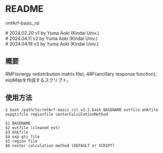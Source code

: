 # README

rmfArf-basic_rsl

\# 2024.02.20 v1 by Yuma Aoki (Kindai Univ.)  
\# 2024.04.11 v2 by Yuma Aoki (Kindai Univ.)  
\# 2024.04.19 v3 by Yuma Aoki (Kindai Univ.)  

## 概要

RMF(energy redistribution matrix file), ARF(ancillary response function), expMapを作成するスクリプト。


## 使用方法

    $ bash /path/to/rmfArf-basic_rsl_v2.1.bash BASENAME evtfile ehkfile expgtifile regionfile centerCalculationMethod

    $1 BASENAME
    $2 evtfile (cleaned evt)
    $3 ehkfile
    $4 exp gti file
    $5 region file
    $6 center calculation method (DEFAULT or SCRIPT)

